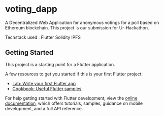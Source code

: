 # voting_dapp

A Decentralized Web Application for anonymous votings for a poll based on Ethereum blockchain.
This project is our submission for Ur-Hackathon.

Techstack used : 
  Flutter
  Solidity
  IPFS
  
## Getting Started

This project is a starting point for a Flutter application.

A few resources to get you started if this is your first Flutter project:

- [Lab: Write your first Flutter app](https://docs.flutter.dev/get-started/codelab)
- [Cookbook: Useful Flutter samples](https://docs.flutter.dev/cookbook)

For help getting started with Flutter development, view the
[online documentation](https://docs.flutter.dev/), which offers tutorials,
samples, guidance on mobile development, and a full API reference.
